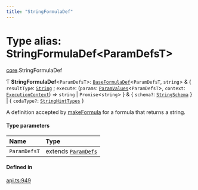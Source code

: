 ```yaml
---
title: "StringFormulaDef"
---
```

# Type alias: StringFormulaDef<ParamDefsT\>

[core](../modules/core.md).StringFormulaDef

Ƭ **StringFormulaDef**<`ParamDefsT`\>: [`BaseFormulaDef`](../interfaces/core.BaseFormulaDef.md)<`ParamDefsT`, `string`\> & { `resultType`: [`String`](../enums/core.ValueType.md#string) ; `execute`: (`params`: [`ParamValues`](core.ParamValues.md)<`ParamDefsT`\>, `context`: [`ExecutionContext`](../interfaces/core.ExecutionContext.md)) => `string` \| `Promise`<`string`\>  } & { `schema?`: [`StringSchema`](core.StringSchema.md)  } \| { `codaType?`: [`StringHintTypes`](core.StringHintTypes.md)  }

A definition accepted by [makeFormula](../functions/core.makeFormula.md) for a formula that returns a string.

#### Type parameters

| Name | Type |
| :------ | :------ |
| `ParamDefsT` | extends [`ParamDefs`](core.ParamDefs.md) |

#### Defined in

[api.ts:949](https://github.com/coda/packs-sdk/blob/main/api.ts#L949)
